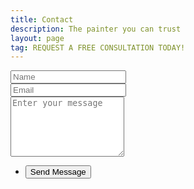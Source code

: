 ```yaml
---
title: Contact 
description: The painter you can trust
layout: page
tag: REQUEST A FREE CONSULTATION TODAY!
---
```


<form method="post" action="https://usebasin.com/f/14eedc2f7a11">
	<div class="row uniform">
		<div class="6u 12u$(xsmall)">
			<input type="text" name="name" id="name" value="" placeholder="Name" />
		</div>
		<div class="6u$ 12u$(xsmall)">
			<input type="email" name="email" id="email" value="" placeholder="Email" />
		</div>
		<!-- Break -->
		<div class="12u$">
			<textarea name="message" id="message" placeholder="Enter your message" rows="6"></textarea>
		</div>
		<!-- Break -->
		<div class="12u$">
			<ul class="actions">
				<li><input type="submit" value="Send Message" /></li>
			</ul>
		</div>
	</div>
</form>

